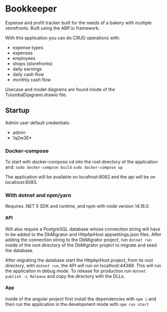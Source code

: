# Bookkeeper
Expense and profit tracker built for the needs of a bakery with multiple storefronts.  Built using the ABP.io framework.

With this application you can do CRUD operations with:
- expense types
- expenses
- employees
- shops (storefronts)
- daily earnings
- daily cash flow
- monthly cash flow

Usecase and model diagrams are found inside of the TulumbaDijagrami.drawio file.

## Startup
Admin user default credentials:
- admin
- 1q2w3E*
### Docker-compose
To start with docker-compose cd into the root directory of the application and:
`sudo docker-compose build`
`sudo docker-compose up`

The application will be available on localhost:8082 and the api will be on localhost:8083.

### With dotnet and npm/yarn
Requires .NET 5 SDK and runtime, and npm with node version 14.18.0.
#### API
Will also require a PostgreSQL database whose connection string will have to be added to the DbMigrator and HttpApiHost appsettings.json files.
After adding the connection string to the DbMigrator project, run `dotnet run` inside of the root directory of the DbMigrator project to migrate and seed the database.

After migrating the database start the HttpApiHost project, from its root directory, with `dotnet run`, the API will run on localhost:44389. This will run the application in debug mode.
To release for production run `dotnet publish -c Release` and copy the directory with the DLLs.
#### App
Inside of the angular project first install the dependencies with `npm i` and then run the application in the development mode with `npm run start`